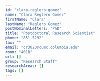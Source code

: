 ```yaml
---
id: "clara-reglero-gomez"
name: "Clara Reglero Gomez"
firstName: "Clara"
lastName: "Reglero Gomez"
postNominalLetters: "PhD"
title: "Postdoctoral Research Scientist"
phone: "851-5292"
fax: ""
email: "cr3023@cumc.columbia.edu"
room: "401B"
url: []
group: "Research Staff"
researchAreas: []
tags: []
---
```

